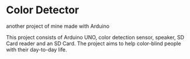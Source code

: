 # Color Detector

 another project of mine made with Arduino

This project consists of Arduino UNO,  color detection sensor, speaker, SD Card reader and an SD Card.
The project aims to help color-blind people with their day-to-day life.
